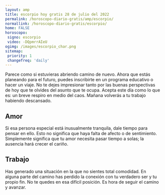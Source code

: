 ```yaml
---
layout: amp
title: escorpio hoy gratis 28 de julio del 2022 
permalink: /horoscopo-diario-gratis/amp/escorpio/
normallink: /horoscopo-diario-gratis/escorpio/
home: FALSE
horoscopo:
 signo: escorpio
 video: -DQpmrrAIeU
ogimg: /images/escorpio_char.png
sitemap:
 priority: 1
 changefreq: 'daily'
---
```



Parece como si estuvieras abriendo camino de nuevo. Ahora que estás planeando para el futuro, puedes inscribirte en un programa educativo o hacer un viaje. No te dejes impresionar tanto por las buenas perspectivas de hoy que te olvides del asunto que te ocupa. Acepta este día como lo que es: un breve respiro en medio del caos. Mañana volverás a tu trabajo habiendo descansado.

## Amor

Si esa persona especial está inusualmente tranquila, dale tiempo para pensar en ello. Esto no significa que haya falta de afecto o de sentimiento. Simplemente significa que tu amor necesita pasar tiempo a solas; la ausencia hará crecer el cariño.

## Trabajo

Has generado una situación en la que no sientes total comodidad. En alguna parte del camino has perdido la conexión con tu verdadero ser y tu propio fin. No te quedes en esa difícil posición. Es hora de seguir el camino y avanzar.